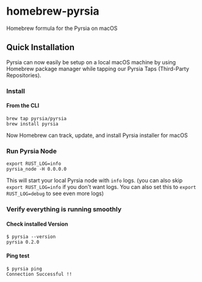 # homebrew-pyrsia
Homebrew formula for the Pyrsia on macOS

## Quick Installation
Pyrsia can now easily be setup on a local macOS machine by using Homebrew package manager while tapping our Pyrsia Taps (Third-Party Repositories).

### Install
#### From the CLI
```
brew tap pyrsia/pyrsia
brew install pyrsia
```
Now Homebrew can track, update, and install Pyrsia installer for macOS

### Run Pyrsia Node
```
export RUST_LOG=info
pyrsia_node -H 0.0.0.0
```
This will start your local Pyrsia node with `info` logs. (you can also skip `export RUST_LOG=info` if you don't want logs. You can also set this to `export RUST_LOG=debug` to see even more logs)

### Verify everything is running smoothly

#### Check installed Version
```
$ pyrsia --version
pyrsia 0.2.0
```
#### Ping test
```
$ pyrsia ping
Connection Successful !!
```